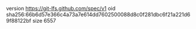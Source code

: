 version https://git-lfs.github.com/spec/v1
oid sha256:66b6d57e366c4a73a7e614dd7602500088d8c0f281dbc6f21a221d69f88122bf
size 6557
